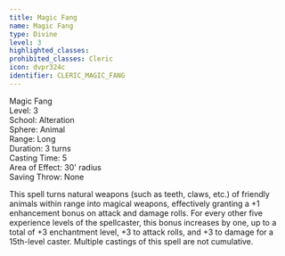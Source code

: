 ```yaml
---
title: Magic Fang
name: Magic Fang
type: Divine
level: 3
highlighted_classes: 
prohibited_classes: Cleric
icon: dvpr324c
identifier: CLERIC_MAGIC_FANG
---
```

Magic Fang  
Level: 3  
School: Alteration  
Sphere: Animal  
Range: Long  
Duration: 3 turns  
Casting Time: 5  
Area of Effect: 30' radius  
Saving Throw: None  
  
This spell turns natural weapons (such as teeth, claws, etc.) of friendly animals within range into magical weapons, effectively granting a +1 enhancement bonus on attack and damage rolls. For every other five experience levels of the spellcaster, this bonus increases by one, up to a total of +3 enchantment level, +3 to attack rolls, and +3 to damage for a 15th-level caster. Multiple castings of this spell are not cumulative.  
